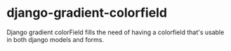 # django-gradient-colorfield
Django gradient colorField fills the need of having a colorfield that's usable in both django models and forms.
